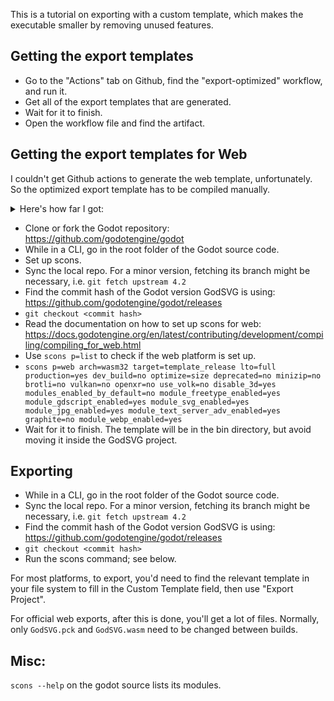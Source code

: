 This is a tutorial on exporting with a custom template, which makes the executable smaller by removing unused features.

## Getting the export templates

- Go to the "Actions" tab on Github, find the "export-optimized" workflow, and run it.
- Get all of the export templates that are generated.
- Wait for it to finish.
- Open the workflow file and find the artifact.

## Getting the export templates for Web

I couldn't get Github actions to generate the web template, unfortunately. So the optimized export template has to be compiled manually.

<details>

<summary>Here's how far I got:</summary>

```yaml
  build-web:
    name: Export GodSVG for Web
    runs-on: ubuntu-latest
    steps:
      - name: Checkout repository
        uses: actions/checkout@v3

      - name: Install dependencies
        run: sudo apt-get install -y scons python3

      - name: Install Emscripten
        run: |
          git clone https://github.com/emscripten-core/emsdk.git
          cd emsdk
          ./emsdk install latest
          ./emsdk activate latest
          source ./emsdk_env.sh
        shell: bash

      - name: Clone Godot repository
        run: git clone $GODOT_REPO godot

      - name: Checkout specific commit
        run: |
          cd godot
          git fetch
          git checkout $GODOT_COMMIT_HASH

      - name: Build Godot template for Web
        run: |
          cd godot
          source ../emsdk/emsdk_env.sh
          scons p=web arch=wasm32 optimize=size lto=auto ${BUILD_OPTIONS}

      - name: Upload artifact
        uses: actions/upload-artifact@v4
        with:
          name: godot_template_web.zip
          path: godot/bin/godot.web.template_release.wasm32.zip
          if-no-files-found: error
          retention-days: 1
```

</details>

- Clone or fork the Godot repository: https://github.com/godotengine/godot
- While in a CLI, go in the root folder of the Godot source code.
- Set up scons.
- Sync the local repo. For a minor version, fetching its branch might be necessary, i.e. `git fetch upstream 4.2`
- Find the commit hash of the Godot version GodSVG is using: https://github.com/godotengine/godot/releases
- `git checkout <commit hash>`
- Read the documentation on how to set up scons for web: https://docs.godotengine.org/en/latest/contributing/development/compiling/compiling_for_web.html
- Use `scons p=list` to check if the web platform is set up.
- `scons p=web arch=wasm32 target=template_release lto=full production=yes dev_build=no optimize=size deprecated=no minizip=no brotli=no vulkan=no openxr=no use_volk=no disable_3d=yes modules_enabled_by_default=no module_freetype_enabled=yes module_gdscript_enabled=yes module_svg_enabled=yes module_jpg_enabled=yes module_text_server_adv_enabled=yes graphite=no module_webp_enabled=yes`
- Wait for it to finish. The template will be in the bin directory, but avoid moving it inside the GodSVG project.

## Exporting

- While in a CLI, go in the root folder of the Godot source code.
- Sync the local repo. For a minor version, fetching its branch might be necessary, i.e. `git fetch upstream 4.2`
- Find the commit hash of the Godot version GodSVG is using: https://github.com/godotengine/godot/releases
- `git checkout <commit hash>`
- Run the scons command; see below.

For most platforms, to export, you'd need to find the relevant template in your file system to fill in the Custom Template field, then use "Export Project".

For official web exports, after this is done, you'll get a lot of files. Normally, only `GodSVG.pck` and `GodSVG.wasm` need to be changed between builds.

## Misc:

`scons --help` on the godot source lists its modules.

